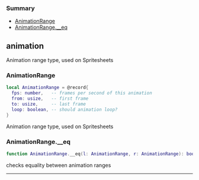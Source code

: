 ### Summary
* [AnimationRange](#animationrange)
* [AnimationRange.__eq](#animationrange__eq)

## animation

Animation range type, used on Spritesheets

### AnimationRange

```lua
local AnimationRange = @record{
  fps: number,   -- frames per second of this animation
  from: usize,   -- first frame
  to: usize,     -- last frame
  loop: boolean, -- should animation loop?
}
```

Animation range type, used on Spritesheets

### AnimationRange.__eq

```lua
function AnimationRange.__eq(l: AnimationRange, r: AnimationRange): boolean
```

checks equality between animation ranges

---
